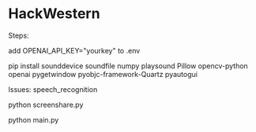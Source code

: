 # HackWestern

Steps:

add OPENAI_API_KEY="yourkey" to .env

pip install sounddevice soundfile numpy playsound Pillow opencv-python openai pygetwindow pyobjc-framework-Quartz pyautogui

Issues: speech_recognition

python screenshare.py

python main.py
